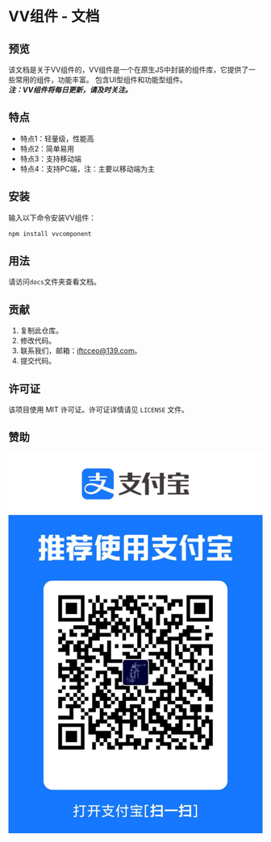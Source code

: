 # VV组件 - 文档

## 预览
该文档是关于VV组件的，VV组件是一个在原生JS中封装的组件库，它提供了一些常用的组件，功能丰富。
包含UI型组件和功能型组件。<br>
***注：VV组件将每日更新，请及时关注。***

## 特点
- 特点1：轻量级，性能高
- 特点2：简单易用
- 特点3：支持移动端
- 特点4：支持PC端，注：主要以移动端为主

## 安装
输入以下命令安装VV组件：
```bash
npm install vvcomponent
```

## 用法
请访问`docs`文件夹查看文档。

## 贡献
1. 复制此仓库。
2. 修改代码。
3. 联系我们，邮箱：[iftcceo@139.com](mailto:iftcceo@139.com?subject=VV组件代码提交&body=请将修改后的代码发送到iftcceo@139.com，文件格式必须为压缩包文件)。
4. 提交代码。

## 许可证
该项目使用 MIT 许可证。许可证详情请见 `LICENSE` 文件。

## 赞助
![赞助](./sponsor.jpg)